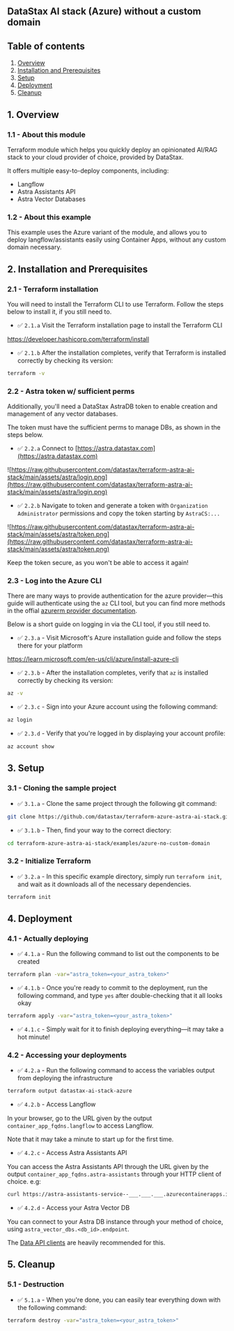 ## DataStax AI stack (Azure) without a custom domain

## Table of contents

1. [Overview](#1-overview)
2. [Installation and Prerequisites](#2-installation-and-prerequisites)
3. [Setup](#3-setup)
4. [Deployment](#4-deployment)
5. [Cleanup](#5-cleanup)

## 1. Overview

### 1.1 - About this module

Terraform module which helps you quickly deploy an opinionated AI/RAG stack to your cloud provider of choice, provided by DataStax.

It offers multiple easy-to-deploy components, including:
 - Langflow
 - Astra Assistants API
 - Astra Vector Databases

### 1.2 - About this example

This example uses the Azure variant of the module, and allows you to deploy langflow/assistants easily using Container Apps, without
any custom domain necessary.

## 2. Installation and Prerequisites

### 2.1 - Terraform installation

You will need to install the Terraform CLI to use Terraform. Follow the steps below to install it, if you still need to.

- ✅ `2.1.a` Visit the Terraform installation page to install the Terraform CLI

https://developer.hashicorp.com/terraform/install

- ✅ `2.1.b` After the installation completes, verify that Terraform is installed correctly by checking its version:

```sh
terraform -v
```

### 2.2 - Astra token w/ sufficient perms

Additionally, you'll need a DataStax AstraDB token to enable creation and management of any vector databases.

The token must have the sufficient perms to manage DBs, as shown in the steps below.

- ✅ `2.2.a` Connect to [https://astra.datastax.com](https://astra.datastax.com)

![https://raw.githubusercontent.com/datastax/terraform-astra-ai-stack/main/assets/astra/login.png](https://raw.githubusercontent.com/datastax/terraform-astra-ai-stack/main/assets/astra/login.png)

- ✅ `2.2.b` Navigate to token and generate a token with `Organization Administrator` permissions and copy the token starting by `AstraCS:...`

![https://raw.githubusercontent.com/datastax/terraform-astra-ai-stack/main/assets/astra/token.png](https://raw.githubusercontent.com/datastax/terraform-astra-ai-stack/main/assets/astra/token.png)

Keep the token secure, as you won't be able to access it again!

### 2.3 - Log into the Azure CLI

There are many ways to provide authentication for the azure provider—this guide will authenticate using the `az` CLI tool, but you can
find more methods in the offial [azurerm provider documentation](https://registry.terraform.io/providers/hashicorp/azurerm/latest/docs#authenticating-to-azure).

Below is a short guide on logging in via the CLI tool, if you still need to.

- ✅ `2.3.a` - Visit Microsoft's Azure installation guide and follow the steps there for your platform

https://learn.microsoft.com/en-us/cli/azure/install-azure-cli

- ✅ `2.3.b` - After the installation completes, verify that `az` is installed correctly by checking its version:

```sh
az -v
```

- ✅ `2.3.c` - Sign into your Azure account using the following command:

```sh
az login
```

- ✅ `2.3.d` - Verify that you're logged in by displaying your account profile:

```sh
az account show
```

## 3. Setup

### 3.1 - Cloning the sample project

- ✅ `3.1.a` - Clone the same project through the following git command:

```sh
git clone https://github.com/datastax/terraform-azure-astra-ai-stack.git
```

- ✅ `3.1.b` - Then, find your way to the correct diectory:

```sh
cd terraform-azure-astra-ai-stack/examples/azure-no-custom-domain
```

### 3.2 - Initialize Terraform

- ✅ `3.2.a` - In this specific example directory, simply run `terraform init`, and wait as it downloads all of the necessary dependencies.

```sh
terraform init
```

## 4. Deployment

### 4.1 - Actually deploying

- ✅ `4.1.a` - Run the following command to list out the components to be created

```sh
terraform plan -var="astra_token=<your_astra_token>"
```

- ✅ `4.1.b` - Once you're ready to commit to the deployment, run the following command, and type `yes` after double-checking that it all looks okay

```sh
terraform apply -var="astra_token=<your_astra_token>"
```

- ✅ `4.1.c` - Simply wait for it to finish deploying everything—it may take a hot minute!

### 4.2 - Accessing your deployments

- ✅ `4.2.a` - Run the following command to access the variables output from deploying the infrastructure

```sh
terraform output datastax-ai-stack-azure
```

- ✅ `4.2.b` - Access Langflow

In your browser, go to the URL given by the output `container_app_fqdns.langflow` to access Langflow.

Note that it may take a minute to start up for the first time.

- ✅ `4.2.c` - Access Astra Assistants API

You can access the Astra Assistants API through the URL given by the output `container_app_fqdns.astra-assistants` through your HTTP client of choice. e.g:

```sh
curl https://astra-assistants-service--___.___.___.azurecontainerapps.io/metrics
```

- ✅ `4.2.d` - Access your Astra Vector DB

You can connect to your Astra DB instance through your method of choice, using `astra_vector_dbs.<db_id>.endpoint`.

The [Data API clients](https://docs.datastax.com/en/astra-db-serverless/api-reference/overview.html) are heavily recommended for this.

## 5. Cleanup

### 5.1 - Destruction

- ✅ `5.1.a` - When you're done, you can easily tear everything down with the following command:

```sh
terraform destroy -var="astra_token=<your_astra_token>"
```
